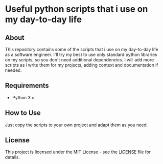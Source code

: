 # Useful python scripts that i use on my day-to-day life

## About

This repository contains some of the scripts that i use on my day-to-day life as a software engineer. I'll try my best to use only standard python libraries on my scripts, so you don't need additional dependencies. I will add more scripts as i write them for my projects, adding context and documentation if needed.

## Requirements

- Python 3.x

## How to Use

Just copy the scripts to your own project and adapt them as you need.

## License

This project is licensed under the MIT License - see the [LICENSE](LICENSE) file for details.
